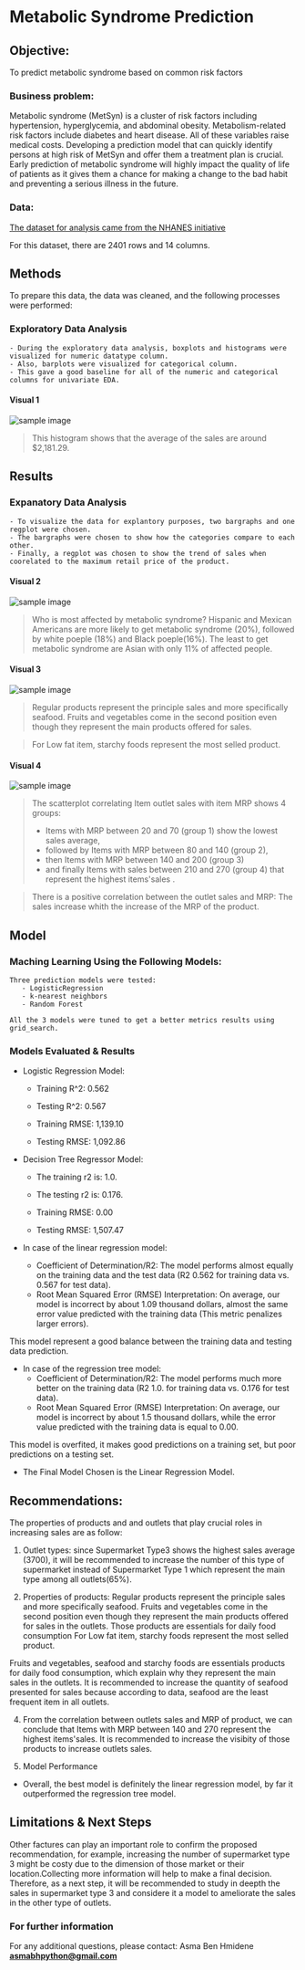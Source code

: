 # Metabolic Syndrome Prediction
## Objective:
To predict metabolic syndrome based on common risk factors

### Business problem:
   Metabolic syndrome (MetSyn) is a cluster of risk factors including hypertension, hyperglycemia, and abdominal obesity. Metabolism-related risk factors include diabetes and heart disease. 
 All of these variables raise medical costs. Developing a prediction model that can quickly identify persons at high risk of MetSyn and offer them a treatment plan is crucial. Early prediction of metabolic syndrome will highly impact the quality of life of patients as it gives them a chance for making a change to the bad habit and preventing a serious illness in the future.

### Data:
[ The dataset for analysis came from the NHANES initiative]( https://data.world/informatics-edu/metabolic-syndrome-prediction)

For this dataset, there are 2401 rows and 14 columns.


## Methods
To prepare this data, the data was cleaned, and the following processes were performed:
### Exploratory Data Analysis
    - During the exploratory data analysis, boxplots and histograms were visualized for numeric datatype column. 
    - Also, barplots were visualized for categorical column. 
    - This gave a good baseline for all of the numeric and categorical columns for univariate EDA.

#### Visual 1 
![sample image](image0.png)

> This histogram shows that the average of the sales are around $2,181.29.


## Results
 ### Expanatory Data Analysis
    - To visualize the data for explantory purposes, two bargraphs and one regplot were chosen.
    - The bargraphs were chosen to show how the categories compare to each other. 
    - Finally, a regplot was chosen to show the trend of sales when coorelated to the maximum retail price of the product. 

#### Visual 2 
![sample image](image1.png)

>Who is most affected by metabolic syndrome?
>Hispanic and Mexican Americans are more likely to get metabolic syndrome (20%), followed by white poeple (18%) and Black poeple(16%). The least to get metabolic syndrome are Asian with only 11% of affected people.

#### Visual 3 
![sample image](image2.png)

>  Regular products represent the principle sales and more specifically seafood. Fruits and vegetables come in the second position even though they represent the main products offered for sales.

> For Low fat item, starchy foods represent the most selled product.

#### Visual 4 
![sample image](image3.png)

> The scatterplot correlating Item outlet sales with item MRP shows 4 groups:
> - Items with MRP between 20 and 70 (group 1) show the lowest sales average,
> - followed by Items with MRP between 80 and 140 (group 2),
> - then Items with MRP between 140 and 200 (group 3)
> - and finally Items with sales between 210 and 270 (group 4) that represent the highest items'sales .

> There is a positive correlation between the outlet sales and MRP: The sales increase whith the increase of the MRP of the product.

## Model
 ### Maching Learning Using the Following Models:
    Three prediction models were tested:
       - LogisticRegression
       - k-nearest neighbors
       - Random Forest

    All the 3 models were tuned to get a better metrics results using grid_search.

 ### Models Evaluated & Results
 
- Logistic Regression Model:

  - Training R^2: 0.562
  - Testing R^2: 0.567
 
  - Training RMSE: 1,139.10
  - Testing RMSE: 1,092.86
  

- Decision Tree Regressor Model:
  
  - The training r2 is: 1.0.
  - The testing r2 is: 0.176.
 
  - Training RMSE: 0.00
  - Testing RMSE: 1,507.47


- In case of the linear regression model:
  - Coefficient of Determination/R2: The model performs almost equally on the training data and the test data (R2 0.562 for training data vs. 0.567 for test data).
  - Root Mean Squared Error (RMSE) Interpretation: On average, our model is incorrect by about 1.09 thousand dollars, almost the same error value predicted with the training data (This metric penalizes larger errors).
  
This model represent a good balance between the training data and testing data prediction.

- In case of the regression tree model:
  - Coefficient of Determination/R2: The model performs much more better on the training data (R2 1.0. for training data vs. 0.176 for test data).
  - Root Mean Squared Error (RMSE) Interpretation: On average, our model is incorrect by about 1.5 thousand dollars, while the error value predicted with the training data is equal to 0.00.
  
This model is overfited, it makes good predictions on a training set, but poor predictions on a testing set.

- The Final Model Chosen is the Linear Regression Model.

## Recommendations:

The properties of products and and outlets that play crucial roles in increasing sales are as follow:

 1. Outlet types: since Supermarket Type3 shows the highest sales average (3700), it will be recommended to increase the number of this type of supermarket instead of Supermarket Type 1 which represent the main type among all outlets(65%). 
    
 2. Properties of products: Regular products represent the principle sales and more specifically seafood. Fruits and vegetables come in the second position even though they represent the main products offered for sales in the outlets. Those products are essentials for daily food consumption 
For Low fat item, starchy foods represent the most selled product.

Fruits and vegetables, seafood and starchy foods are essentials products for daily food consumption, which explain why they represent the main sales in the outlets. It is recommended to increase the quantity of seafood presented for sales because according to data, seafood are the least frequent item in all outlets. 

 4. From the correlation between outlets sales and MRP of product, we can conclude that Items with MRP between 140 and 270 represent the highest items'sales. It is recommended to increase the visibity of those products to increase outlets sales. 
 
 5. Model Performance
- Overall, the best model is definitely the linear regression model, by far it outperformed the regression tree model.


## Limitations & Next Steps

  Other factures can play an important role to confirm the proposed recommendation, for example, increasing the number of supermarket type 3 might be costy due to the dimension of those market or their location.Collecting more information will help to make a final decision. Therefore, as a next step, it will be recommended to study in deepth the sales in supermarket type 3 and considere it a model to ameliorate the sales in the other type of outlets.


### For further information

For any additional questions, please contact: Asma Ben Hmidene **asmabhpython@gmail.com**

